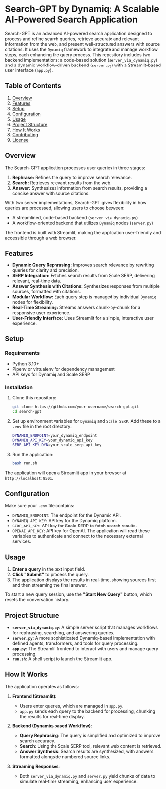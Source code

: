# Search-GPT by Dynamiq: A Scalable AI-Powered Search Application

Search-GPT is an advanced AI-powered search application designed to process and refine search queries, retrieve accurate and relevant information from the web, and present well-structured answers with source citations. It uses the `Dynamiq` framework to integrate and manage workflow steps, each enhancing the query process. This repository includes two backend implementations: a code-based solution (`server_via_dynamiq.py`) and a dynamic workflow-driven backend (`server.py`) with a Streamlit-based user interface (`app.py`).

## Table of Contents

1. [Overview](#overview)
2. [Features](#features)
3. [Setup](#setup)
4. [Configuration](#configuration)
5. [Usage](#usage)
6. [Project Structure](#project-structure)
7. [How It Works](#how-it-works)
8. [Contributing](#contributing)
9. [License](#license)

## Overview

The Search-GPT application processes user queries in three stages:
1. **Rephrase:** Refines the query to improve search relevance.
2. **Search:** Retrieves relevant results from the web.
3. **Answer:** Synthesizes information from search results, providing a concise answer with source citations.

With two server implementations, Search-GPT gives flexibility in how queries are processed, allowing users to choose between:
- A streamlined, code-based backend (`server_via_dynamiq.py`)
- A workflow-oriented backend that utilizes `Dynamiq` nodes (`server.py`)

The frontend is built with Streamlit, making the application user-friendly and accessible through a web browser.

## Features

- **Dynamic Query Rephrasing:** Improves search relevance by rewriting queries for clarity and precision.
- **SERP Integration:** Fetches search results from Scale SERP, delivering relevant, real-time data.
- **Answer Synthesis with Citations:** Synthesizes responses from multiple sources, formatted with citations.
- **Modular Workflow:** Each query step is managed by individual `Dynamiq` nodes for flexibility.
- **Real-Time Streaming:** Streams answers chunk-by-chunk for a responsive user experience.
- **User-Friendly Interface:** Uses Streamlit for a simple, interactive user experience.

## Setup

### Requirements

- Python 3.10+
- Pipenv or virtualenv for dependency management
- API keys for Dynamiq and Scale SERP

### Installation

1. Clone this repository:
   ```bash
   git clone https://github.com/your-username/search-gpt.git
   cd search-gpt
   ```

2. Set up environment variables for `Dynamiq` and `Scale SERP`. Add these to a `.env` file in the root directory:
   ```bash
   DYNAMIQ_ENDPOINT=your_dynamiq_endpoint
   DYNAMIQ_API_KEY=your_dynamiq_api_key
   SERP_API_KEY_DYN=your_scale_serp_api_key
   ```

3. Run the application:
   ```bash
   bash run.sh
   ```

The application will open a Streamlit app in your browser at `http://localhost:8501`.

## Configuration

Make sure your `.env` file contains:
- `DYNAMIQ_ENDPOINT`: The endpoint for the Dynamiq API.
- `DYNAMIQ_API_KEY`: API key for the Dynamiq platform.
- `SERP_API_KEY`: API key for Scale SERP to fetch search results.
- `OPENAI_API_KEY`: API key for OpenAI.
The application will read these variables to authenticate and connect to the necessary external services.

## Usage

1. **Enter a query** in the text input field.
2. **Click "Submit"** to process the query.
3. The application displays the results in real-time, showing sources first and then streaming the final answer.

To start a new query session, use the **"Start New Query"** button, which resets the conversation history.

## Project Structure

- **`server_via_dynamiq.py`**: A simple server script that manages workflows for rephrasing, searching, and answering queries.
- **`server.py`**: A more sophisticated Dynamiq-based implementation with defined agents, transformers, and tools for query processing.
- **`app.py`**: The Streamlit frontend to interact with users and manage query processing.
- **`run.sh`**: A shell script to launch the Streamlit app.

## How It Works

The application operates as follows:

1. **Frontend (Streamlit)**:
   - Users enter queries, which are managed in `app.py`.
   - `app.py` sends each query to the backend for processing, chunking the results for real-time display.

2. **Backend (Dynamiq-based Workflow)**:
   - **Query Rephrasing**: The query is simplified and optimized to improve search accuracy.
   - **Search**: Using the Scale SERP tool, relevant web content is retrieved.
   - **Answer Synthesis**: Search results are synthesized, with answers formatted alongside numbered source links.

3. **Streaming Responses**:
   - Both `server_via_dynamiq.py` and `server.py` yield chunks of data to simulate real-time streaming, enhancing user experience.
